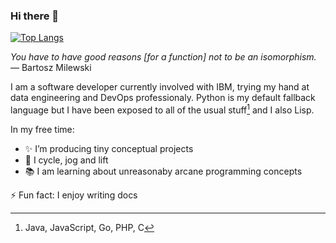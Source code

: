 ### Hi there 👋

[![Top Langs](https://github-readme-stats.vercel.app/api/top-langs/?username=petereon&layout=compact)](https://github.com/petereon/github-readme-stats)

*You have to have good reasons \[for a function\] not to be an isomorphism.*  
— Bartosz Milewski

I am a software developer currently involved with IBM, trying my hand at data engineering and DevOps professionaly. Python is my default fallback language but I have been exposed to all of the usual stuff[^1] and I also Lisp.

In my free time:
- ✨ I’m producing tiny conceptual projects
- 🚴 I cycle, jog and lift
- 📚 I am learning about unreasonaby arcane programming concepts

⚡ Fun fact: I enjoy writing docs

[^1]: Java, JavaScript, Go, PHP, C
